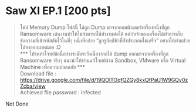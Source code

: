 # Saw XI EP.1 [200 pts]
> ไฟล์ Memory Dump ไฟล์นี้ ได้ถูก Dump มาจากคอมพิวเตอร์เครื่องหนึ่งที่ถูก Ransomware เล่นงานทำให้ไม่สามารถใช้ทำงานต่อได้ แต่ว่าเจ้าของเครื่องได้ทำการเก็บข้อความที่เข้ารหัสลับไว้ในที่ๆ หนึ่งที่คล้าย “ลูกรูบิคสีฟ้าที่ยังประกอบไม่เสร็จ” อยากให้ท่านช่วยไปหาออกมาหน่อย :D <br>
> *** โปรดทำโจทย์ข้อนี้อย่างระมัดระวังเนื่องจากได้ dump ออกมาจากเครื่องที่ถูก Ransomware จริงๆ แนะนำให้ท่านแก้โจทย์ผ่าน Sandbox, VMware หรือ Virtual Machine เพื่อความปลอดภัย *** <br>
> Download file : https://drive.google.com/file/d/19QOlTOqfQZGy8kxQfPaU1W9GQy0zZcba/view <br>
> Achieved file password : infected

Not Done

